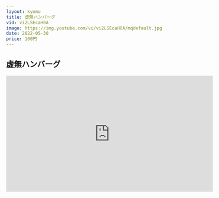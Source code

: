```yaml
---
layout: kyomu
title: 虚無ハンバーグ
vid: vi2LSEcaH0A
image: https://img.youtube.com/vi/vi2LSEcaH0A/mqdefault.jpg
date: 2022-05-30
price: 100円
---
```


## 虚無ハンバーグ

<div class="youtube">
  <iframe width="560" height="315" src="https://www.youtube.com/embed/vi2LSEcaH0A" frameborder="0" allow="accelerometer; autoplay; encrypted-media; gyroscope; picture-in-picture" allowfullscreen></iframe>
</div>
